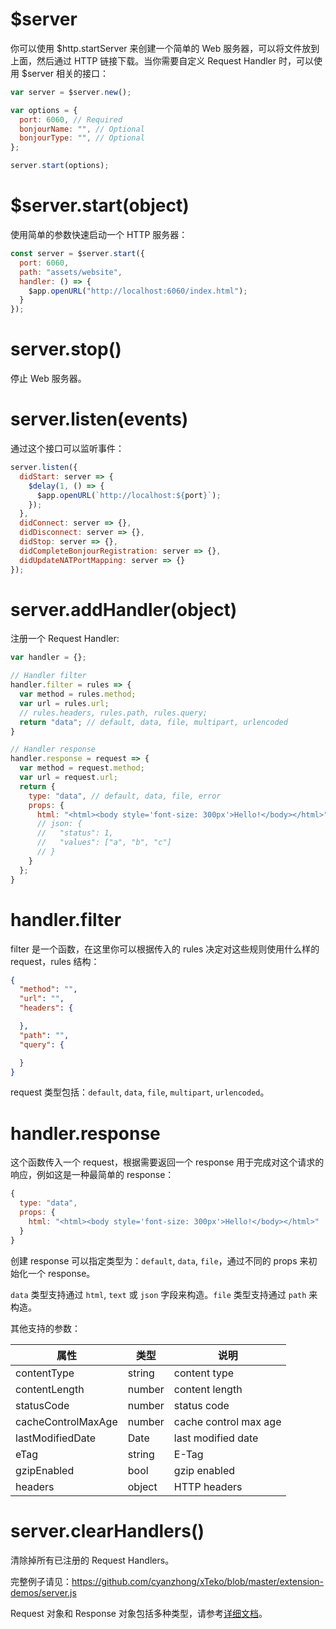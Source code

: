 # $server

你可以使用 $http.startServer 来创建一个简单的 Web 服务器，可以将文件放到上面，然后通过 HTTP 链接下载。当你需要自定义 Request Handler 时，可以使用 $server 相关的接口：

```js
var server = $server.new();

var options = {
  port: 6060, // Required
  bonjourName: "", // Optional
  bonjourType: "", // Optional
};

server.start(options);
```

# $server.start(object)

使用简单的参数快速启动一个 HTTP 服务器：

```js
const server = $server.start({
  port: 6060,
  path: "assets/website",
  handler: () => {
    $app.openURL("http://localhost:6060/index.html");
  }
});
```

# server.stop()

停止 Web 服务器。

# server.listen(events)

通过这个接口可以监听事件：

```js
server.listen({
  didStart: server => {
    $delay(1, () => {
      $app.openURL(`http://localhost:${port}`);
    });
  },
  didConnect: server => {},
  didDisconnect: server => {},
  didStop: server => {},
  didCompleteBonjourRegistration: server => {},
  didUpdateNATPortMapping: server => {}
});
```

# server.addHandler(object)

注册一个 Request Handler:

```js
var handler = {};

// Handler filter
handler.filter = rules => {
  var method = rules.method;
  var url = rules.url;
  // rules.headers, rules.path, rules.query;
  return "data"; // default, data, file, multipart, urlencoded
}

// Handler response
handler.response = request => {
  var method = request.method;
  var url = request.url;
  return {
    type: "data", // default, data, file, error
    props: {
      html: "<html><body style='font-size: 300px'>Hello!</body></html>"
      // json: {
      //   "status": 1,
      //   "values": ["a", "b", "c"]
      // }
    }
  };
}
```

 # handler.filter

 filter 是一个函数，在这里你可以根据传入的 rules 决定对这些规则使用什么样的 request，rules 结构：

```json
{
  "method": "",
  "url": "",
  "headers": {

  },
  "path": "",
  "query": {

  }
}
```

request 类型包括：`default`, `data`, `file`, `multipart`, `urlencoded`。

# handler.response

这个函数传入一个 request，根据需要返回一个 response 用于完成对这个请求的响应，例如这是一种最简单的 response：

```js
{
  type: "data",
  props: {
    html: "<html><body style='font-size: 300px'>Hello!</body></html>"
  }
}
```

创建 response 可以指定类型为：`default`, `data`, `file`，通过不同的 props 来初始化一个 response。

`data` 类型支持通过 `html`, `text` 或 `json` 字段来构造。`file` 类型支持通过 `path` 来构造。

其他支持的参数：

属性 | 类型 | 说明
---|---|---
contentType | string | content type
contentLength | number | content length
statusCode | number | status code
cacheControlMaxAge | number | cache control max age
lastModifiedDate | Date | last modified date
eTag | string | E-Tag
gzipEnabled | bool | gzip enabled
headers | object | HTTP headers

# server.clearHandlers()

清除掉所有已注册的 Request Handlers。

完整例子请见：https://github.com/cyanzhong/xTeko/blob/master/extension-demos/server.js

Request 对象和 Response 对象包括多种类型，请参考[详细文档](object/server.md)。
